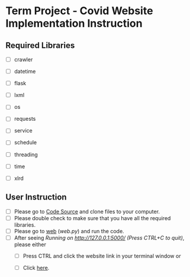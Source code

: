 # Term Project - Covid Website Implementation Instruction

## Required Libraries
- [ ] crawler
- [ ] datetime
- [ ] flask
- [ ] lxml
- [ ] os
- [ ] requests
- [ ] service
- [ ] schedule
- [ ] threading
- [ ] time
- [ ] xlrd


## User Instruction

- [ ] Please go to [Code Source](https://github.com/Dianafu428/Term-project.git) and clone files to your computer.
- [ ] Please double check to make sure that you have all the required libraries.
- [ ] Please go to [web](web.py) (*web.py*) and run the code.
- [ ] After seeing *Running on http://127.0.0.1:5000/ (Press CTRL+C to quit)*, please either 
    - [ ] Press CTRL and click the website link in your terminal window or 
    - [ ] Click [here](http://127.0.0.1:5000/).



